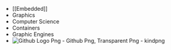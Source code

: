 - [[Embedded]]
- Graphics
- Computer Science
- Containers
- Graphic Engines
- ![Github Logo Png - Github Png, Transparent Png - kindpng](https://external-content.duckduckgo.com/iu/?u=https%3A%2F%2Fwww.kindpng.com%2Fpicc%2Fm%2F128-1280192_github-logo-png-github-png-transparent-png.png&f=1&nofb=1&ipt=792211075d0f7098cd30e610692ff5fc6bda3958a3744321e1559a067d9889f2&ipo=images)